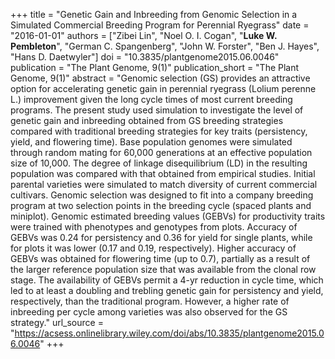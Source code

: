 +++
title = "Genetic Gain and Inbreeding from Genomic Selection in a Simulated Commercial Breeding Program for Perennial Ryegrass"
date = "2016-01-01"
authors = ["Zibei Lin", "Noel O. I. Cogan", "**Luke W. Pembleton**", "German C. Spangenberg", "John W. Forster", "Ben J. Hayes", "Hans D. Daetwyler"]
doi = "10.3835/plantgenome2015.06.0046"
publication = "The Plant Genome, 9(1)"
publication_short = "The Plant Genome, 9(1)"
abstract = "Genomic selection (GS) provides an attractive option for accelerating genetic gain in perennial ryegrass (Lolium perenne L.) improvement given the long cycle times of most current breeding programs. The present study used simulation to investigate the level of genetic gain and inbreeding obtained from GS breeding strategies compared with traditional breeding strategies for key traits (persistency, yield, and flowering time). Base population genomes were simulated through random mating for 60,000 generations at an effective population size of 10,000. The degree of linkage disequilibrium (LD) in the resulting population was compared with that obtained from empirical studies. Initial parental varieties were simulated to match diversity of current commercial cultivars. Genomic selection was designed to fit into a company breeding program at two selection points in the breeding cycle (spaced plants and miniplot). Genomic estimated breeding values (GEBVs) for productivity traits were trained with phenotypes and genotypes from plots. Accuracy of GEBVs was 0.24 for persistency and 0.36 for yield for single plants, while for plots it was lower (0.17 and 0.19, respectively). Higher accuracy of GEBVs was obtained for flowering time (up to 0.7), partially as a result of the larger reference population size that was available from the clonal row stage. The availability of GEBVs permit a 4-yr reduction in cycle time, which led to at least a doubling and trebling genetic gain for persistency and yield, respectively, than the traditional program. However, a higher rate of inbreeding per cycle among varieties was also observed for the GS strategy."
url_source = "https://acsess.onlinelibrary.wiley.com/doi/abs/10.3835/plantgenome2015.06.0046"
+++
